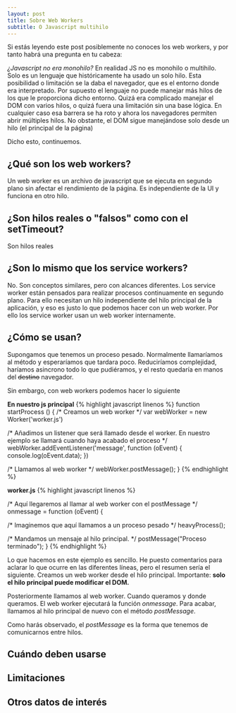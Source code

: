 ```yaml
---
layout: post
title: Sobre Web Workers
subtitle: O Javascript multihilo
---
```


Si estás leyendo este post posiblemente no conoces los web workers, y por tanto habrá una pregunta en tu cabeza:

*¿Javascript no era monohilo?*
En realidad JS no es monohilo o multihilo. Solo es un lenguaje que históricamente ha usado un solo hilo. Esta posibilidad o limitación se la daba el navegador, que es el entorno donde era interpretado. Por supuesto el lenguaje no puede manejar más hilos de los que le proporciona dicho entorno. Quizá era complicado manejar el DOM con varios hilos, o quizá fuera una limitación sin una base lógica. En cualquier caso esa barrera se ha roto y ahora los navegadores permiten abrir múltiples hilos. No obstante, el DOM sigue manejándose solo desde un hilo (el principal de la página)

Dicho esto, continuemos.

## ¿Qué son los web workers?
Un web worker es un archivo de javascript que se ejecuta en segundo plano sin afectar el rendimiento de la página. Es independiente de la UI y funciona en otro hilo.

## ¿Son hilos reales o "falsos" como con el setTimeout?
Son hilos reales

## ¿Son lo mismo que los service workers?
No. Son conceptos similares, pero con alcances diferentes. Los service worker están pensados para realizar procesos continuamente en segundo plano. Para ello necesitan un hilo independiente del hilo principal de la aplicación, y eso es justo lo que podemos hacer con un web worker. Por ello los service worker usan un web worker internamente. 

## ¿Cómo se usan?
Supongamos que tenemos un proceso pesado. Normalmente llamaríamos al método y esperaríamos que tardara poco. Reduciríamos complejidad, haríamos asincrono todo lo que pudiéramos, y el resto quedaría en manos del ~~destino~~ navegador.

Sin embargo, con web workers podemos hacer lo siguiente

**En nuestro js principal**
{% highlight javascript linenos %}
function startProcess () {
  /* Creamos un web worker */
  var webWorker = new Worker('worker.js')

  /* Añadimos un listener que será llamado desde el worker. En nuestro ejemplo se llamará cuando haya acabado el proceso */
  webWorker.addEventListener('message', function (oEvent) {
    console.log(oEvent.data);
  })

  /* Llamamos al web worker */
  webWorker.postMessage();
}
{% endhighlight %}

**worker.js**
{% highlight javascript linenos %}

/* Aquí llegaremos al llamar al web worker con el postMessage */
onmessage = function (oEvent) {				

  /* Imaginemos que aquí llamamos a un proceso pesado */
  heavyProcess();

  /* Mandamos un mensaje al hilo principal. */
  postMessage("Proceso terminado");
}
{% endhighlight %}

Lo que hacemos en este ejemplo es sencillo. He puesto comentarios para aclarar lo que ocurre en las diferentes líneas, pero el resumen sería el siguiente. Creamos un web worker desde el hilo principal. Importante: **solo el hilo principal puede modificar el DOM.**

Posteriormente llamamos al web worker. Cuando queramos y donde queramos. El web worker ejecutará la función *onmessage*. Para acabar, llamamos al hilo principal de nuevo con el método *postMessage*.

Como harás observado, el *postMessage* es la forma que tenemos de comunicarnos entre hilos.

## Cuándo deben usarse

## Limitaciones

## Otros datos de interés
